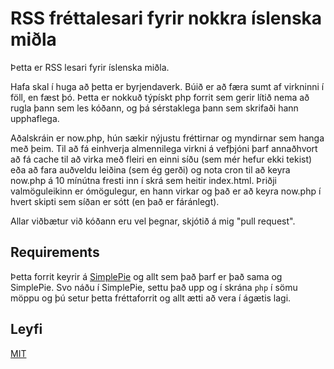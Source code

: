 RSS fréttalesari fyrir nokkra íslenska miðla
============================================
Þetta er RSS lesari fyrir íslenska miðla.

Hafa skal í huga að þetta er byrjendaverk. Búið er að færa sumt af virkninni í föll, en fæst þó. Þetta er nokkuð týpískt php forrit sem gerir lítið nema að rugla þann sem les kóðann, og þá sérstaklega þann sem skrifaði hann upphaflega.

Aðalskráin er now.php, hún sækir nýjustu fréttirnar og myndirnar sem hanga með þeim. Til að fá einhverja almennilega virkni á vefþjóni þarf annaðhvort að fá cache til að virka með fleiri en einni síðu (sem mér hefur ekki tekist) eða að fara auðveldu leiðina (sem ég gerði) og nota cron til að keyra now.php á 10 mínútna fresti inn í skrá sem heitir index.html. Þriðji valmöguleikinn er ómögulegur, en hann virkar og það er að keyra now.php í hvert skipti sem síðan er sótt (en það er fáránlegt).

Allar viðbætur við kóðann eru vel þegnar, skjótið á mig "pull request".

Requirements
------------
Þetta forrit keyrir á [SimplePie](http://simplepie.org/) og allt sem það þarf er það sama og SimplePie. Svo náðu í SimplePie, settu það upp og í skrána `php` í sömu möppu og þú setur þetta fréttaforrit og allt ætti að vera í ágætis lagi.

Leyfi
-----
[MIT](http://opensource.org/licenses/MIT)